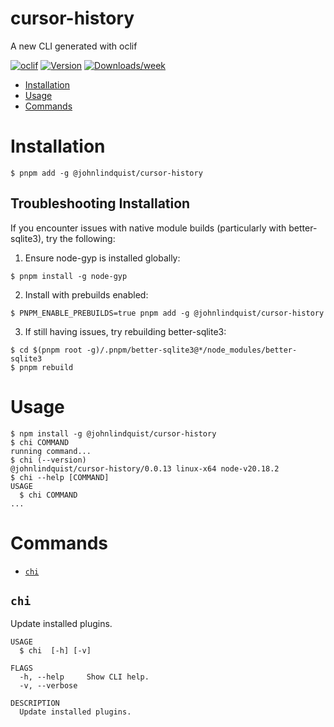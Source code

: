 cursor-history
=================

A new CLI generated with oclif


[![oclif](https://img.shields.io/badge/cli-oclif-brightgreen.svg)](https://oclif.io)
[![Version](https://img.shields.io/npm/v/cursor-history.svg)](https://npmjs.org/package/cursor-history)
[![Downloads/week](https://img.shields.io/npm/dw/cursor-history.svg)](https://npmjs.org/package/cursor-history)


<!-- toc -->
* [Installation](#installation)
* [Usage](#usage)
* [Commands](#commands)
<!-- tocstop -->

# Installation

```sh-session
$ pnpm add -g @johnlindquist/cursor-history
```

## Troubleshooting Installation

If you encounter issues with native module builds (particularly with better-sqlite3), try the following:

1. Ensure node-gyp is installed globally:
```sh-session
$ pnpm install -g node-gyp
```

2. Install with prebuilds enabled:
```sh-session
$ PNPM_ENABLE_PREBUILDS=true pnpm add -g @johnlindquist/cursor-history
```

3. If still having issues, try rebuilding better-sqlite3:
```sh-session
$ cd $(pnpm root -g)/.pnpm/better-sqlite3@*/node_modules/better-sqlite3
$ pnpm rebuild
```

# Usage
<!-- usage -->
```sh-session
$ npm install -g @johnlindquist/cursor-history
$ chi COMMAND
running command...
$ chi (--version)
@johnlindquist/cursor-history/0.0.13 linux-x64 node-v20.18.2
$ chi --help [COMMAND]
USAGE
  $ chi COMMAND
...
```
<!-- usagestop -->
# Commands
<!-- commands -->
* [`chi`](#chi)

## `chi`

Update installed plugins.

```
USAGE
  $ chi  [-h] [-v]

FLAGS
  -h, --help     Show CLI help.
  -v, --verbose

DESCRIPTION
  Update installed plugins.
```
<!-- commandsstop -->
